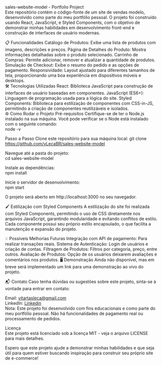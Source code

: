 sales-website-model - Portfolio Project <br>
Este repositório contém o código-fonte de um site de vendas modelo, desenvolvido como parte do meu portfólio pessoal. O projeto foi construído usando React, JavaScript, e Styled Components, com o objetivo de demonstrar minhas habilidades em desenvolvimento front-end e construção de interfaces de usuário modernas.

📋 Funcionalidades
Catálogo de Produtos: Exibe uma lista de produtos com imagens, descrições e preços.
Página de Detalhes do Produto: Mostra informações detalhadas sobre o produto selecionado.
Carrinho de Compras: Permite adicionar, remover e atualizar a quantidade de produtos.
Simulação de Checkout: Exibe o resumo do pedido e as opções de pagamento.
Responsividade: Layout ajustado para diferentes tamanhos de tela, proporcionando uma boa experiência em dispositivos móveis e desktops. <br>
🛠️ Tecnologias Utilizadas
React: Biblioteca JavaScript para construção de interfaces de usuário baseadas em componentes.
JavaScript (ES6+): Linguagem de programação usada para a lógica do site.
Styled Components: Biblioteca para estilização de componentes com CSS-in-JS, permitindo a criação de componentes reutilizáveis e isolados. <br>
⚙️ Como Rodar o Projeto
Pré-requisitos
Certifique-se de ter o Node.js instalado na sua máquina. Você pode verificar se o Node está instalado com o seguinte comando:<br>
node -v

Passo a Passo
Clone este repositório para sua máquina local:
git clone https://github.com/vLecaBR/sales-website-model

Navegue até a pasta do projeto:<br>
cd sales-website-model

Instale as dependências:<br>
npm install

Inicie o servidor de desenvolvimento:<br>
npm start

O projeto será aberto em http://localhost:3000 no seu navegador.

🖌️ Estilização com Styled Components
A estilização do site foi realizada com Styled Components, permitindo o uso de CSS diretamente nos arquivos JavaScript, garantindo modularidade e evitando conflitos de estilo. Cada componente possui seu próprio estilo encapsulado, o que facilita a manutenção e expansão do projeto.

💡 Possíveis Melhorias Futuras
Integração com API de pagamento: Para realizar transações reais.
Sistema de Autenticação: Login de usuários e criação de contas.
Filtragem de Produtos: Filtros por categoria, preço, entre outros.
Avaliação de Produtos: Opção de os usuários deixarem avaliações e comentários nos produtos.
🖥️ Demonstração
Ainda não disponível, mas em breve será implementado um link para uma demonstração ao vivo do projeto.

📬 Contato
Caso tenha dúvidas ou sugestões sobre este projeto, sinta-se à vontade para entrar em contato:<br>

Email: vitartasleca@gmail.com <br>
LinkedIn: [Linkedin](https://www.linkedin.com/in/victor-leca-vlkbr/) <br>
Nota: Este projeto foi desenvolvido com fins educacionais e como parte do meu portfólio pessoal. Não há funcionalidades de pagamento real ou processamento de pedidos.

Licença <br>
Este projeto está licenciado sob a licença MIT - veja o arquivo LICENSE para mais detalhes. <br>

Espero que este projeto ajude a demonstrar minhas habilidades e que seja útil para quem estiver buscando inspiração para construir seu próprio site de e-commerce! 

